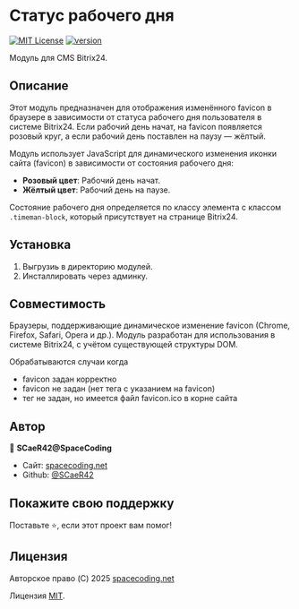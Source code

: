 # Статус рабочего дня

[![MIT License](https://img.shields.io/badge/License-MIT-yellow.svg)](https://choosealicense.com/licenses/mit/) [![version](https://img.shields.io/badge/version-1.0-blue)](https://img.shields.io/badge/version-1.0-blue)


Модуль для CMS Bitrix24.



## Описание

Этот модуль предназначен для отображения изменённого favicon в браузере в зависимости от статуса рабочего дня пользователя в системе Bitrix24. Если рабочий день начат, на favicon появляется розовый круг, а если рабочий день поставлен на паузу — жёлтый.

Модуль использует JavaScript для динамического изменения иконки сайта (favicon) в зависимости от состояния рабочего дня:

- **Розовый цвет**: Рабочий день начат.
- **Жёлтый цвет**: Рабочий день на паузе.

Состояние рабочего дня определяется по классу элемента с классом `.timeman-block`, который присутствует на странице Bitrix24.


## Установка

1. Выгрузиь в директорию модулей.
2. Инсталлировать через админку.

## Совместимость

Браузеры, поддерживающие динамическое изменение favicon (Chrome, Firefox, Safari, Opera и др.).
Модуль разработан для использования в системе Bitrix24, с учётом существующей структуры DOM.

Обрабатываются случаи когда

- favicon задан корректно
- favicon не задан (нет тега с указанием на favicon)
- тег не задан, но имеется файл favicon.ico в корне сайта


## Автор

👤 **SCaeR42@SpaceCoding**

* Сайт: [spacecoding.net](https://spacecoding.net/)
* Github: [@SCaeR42](https://github.com/SCaeR42)

## Покажите свою поддержку

Поставьте ⭐️, если этот проект вам помог!

## Лицензия

Авторское право (C) 2025 [spacecoding.net](https://spacecoding.net/)

Лицензия [MIT](https://choosealicense.com/licenses/mit/).
